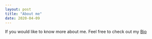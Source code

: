 ```yaml
---
layout: post
title: "About me"
date: 2020-04-09
---
```


If you would like to know more about me. Feel free to check out my [Bio](https://ddhangdd.github.io/about/)
